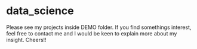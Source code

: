 # data_science

Please see my projects inside DEMO folder. If you find somethings interest, feel free to contact me and I would be keen to explain more about my insight. Cheers!!
